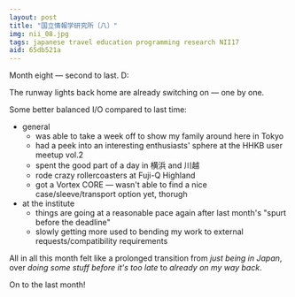 ```yaml
---
layout: post
title: "国立情報学研究所〔八〕"
img: nii_08.jpg
tags: japanese travel education programming research NII17
aid: 65db521a
---
```


Month eight — second to last. D:

The runway lights back home are already switching on — one by one.

Some better balanced I/O compared to last time:

* general
    * was able to take a week off to show my family around here in Tokyo
    * had a peek into an interesting enthusiasts' sphere at the HHKB user meetup vol.2
    * spent the good part of a day in <span class="mixlang"><span class="swap" swap="Yokohama"><span class="inner">横浜</span></span></span> and <span class="mixlang"><span class="swap" swap="Kawagoe"><span class="inner">川越</span></span></span>
    * rode crazy rollercoasters at Fuji-Q Highland
    * got a Vortex CORE — wasn't able to find a nice case/sleeve/transport option yet, thorugh
* at the institute
    * things are going at a reasonable pace again after last month's "spurt before the deadline"
    * slowly getting more used to bending my work to external requests/compatibility requirements

All in all this month felt like a prolonged transition from *just being in Japan*, over *doing some stuff before it's too late* to *already on my way back*.

On to the last month!